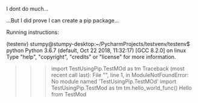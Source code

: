 I dont do much...

...But I did prove I can create a pip package...

Running instructions:

(testenv) stumpy@stumpy-desktop:~/PycharmProjects/testvenv/testenv$ python
Python 3.6.7 (default, Oct 22 2018, 11:32:17) 
[GCC 8.2.0] on linux
Type "help", "copyright", "credits" or "license" for more information.
>>> import TestUsingPip.TestMOd as tm
Traceback (most recent call last):
  File "<stdin>", line 1, in <module>
ModuleNotFoundError: No module named 'TestUsingPip.TestMOd'
>>> import TestUsingPip.TestMod as tm
>>> tm.hello_world_func()
Hello from TestMod
>>> 
